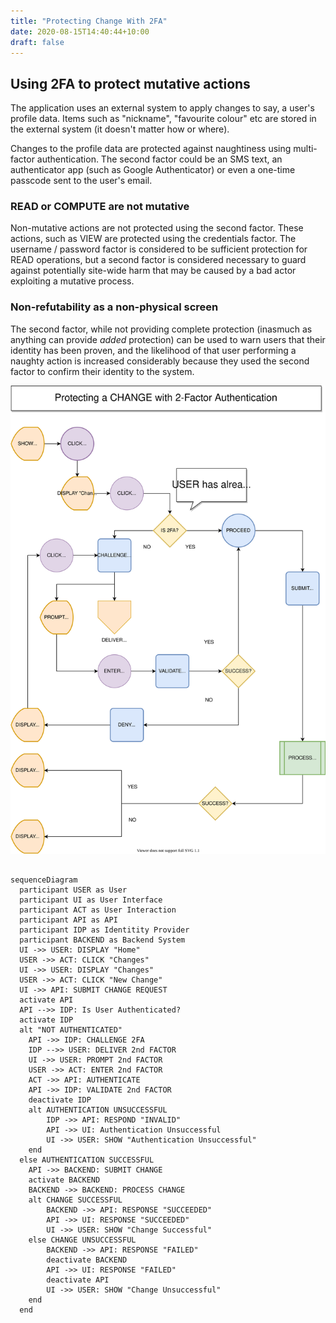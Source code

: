```yaml
---
title: "Protecting Change With 2FA"
date: 2020-08-15T14:40:44+10:00
draft: false
---
```


## Using 2FA to protect mutative actions

The application uses an external system to apply changes to say, a user's profile data. Items such as "nickname", "favourite colour" etc are stored in the external system (it doesn't matter how or where).

Changes to the profile data are protected against naughtiness using multi-factor authentication. The second factor could be an SMS text, an authenticator app (such as Google Authenticator) or even a one-time passcode sent to the user's email.

### READ or COMPUTE are not mutative

Non-mutative actions are not protected using the second factor. These actions, such as VIEW are protected using the credentials factor. The username / password factor is considered to be sufficient protection for READ operations, but a second factor is considered necessary to guard against potentially site-wide harm that may be caused by a bad actor exploiting a mutative process.

### Non-refutability as a non-physical screen

The second factor, while not providing complete protection (inasmuch as anything can provide _added_ protection) can be used to warn users that their identity has been proven, and the likelihood of that user performing a naughty action is increased considerably because they used the second factor to confirm their identity to the system.

![Flow Diagram](Protecting-a-CHANGE-with-2FA.svg)

```mermaid

sequenceDiagram
  participant USER as User
  participant UI as User Interface
  participant ACT as User Interaction
  participant API as API
  participant IDP as Identitity Provider
  participant BACKEND as Backend System
  UI ->> USER: DISPLAY "Home"
  USER ->> ACT: CLICK "Changes"
  UI ->> USER: DISPLAY "Changes"
  USER ->> ACT: CLICK "New Change"
  UI ->> API: SUBMIT CHANGE REQUEST
  activate API
  API -->> IDP: Is User Authenticated?
  activate IDP
  alt "NOT AUTHENTICATED"
    API ->> IDP: CHALLENGE 2FA
    IDP -->> USER: DELIVER 2nd FACTOR
    UI ->> USER: PROMPT 2nd FACTOR
    USER ->> ACT: ENTER 2nd FACTOR
    ACT ->> API: AUTHENTICATE
    API ->> IDP: VALIDATE 2nd FACTOR
    deactivate IDP
    alt AUTHENTICATION UNSUCCESSFUL
        IDP ->> API: RESPOND "INVALID"
        API ->> UI: Authentication Unsuccessful
        UI ->> USER: SHOW "Authentication Unsuccessful"
    end
  else AUTHENTICATION SUCCESSFUL
    API ->> BACKEND: SUBMIT CHANGE
    activate BACKEND
    BACKEND ->> BACKEND: PROCESS CHANGE
    alt CHANGE SUCCESSFUL
        BACKEND ->> API: RESPONSE "SUCCEEDED"
        API ->> UI: RESPONSE "SUCCEEDED"
        UI ->> USER: SHOW "Change Successful"
    else CHANGE UNSUCCESSFUL
        BACKEND ->> API: RESPONSE "FAILED"
        deactivate BACKEND
        API ->> UI: RESPONSE "FAILED"
        deactivate API
        UI ->> USER: SHOW "Change Unsuccessful"
    end
  end

```
